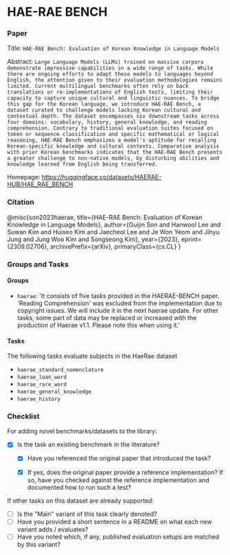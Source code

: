 # HAE-RAE BENCH

### Paper

Title: `HAE-RAE Bench: Evaluation of Korean Knowledge in Language Models`

Abstract: `Large Language Models (LLMs) trained on massive corpora demonstrate impressive capabilities in a wide range of tasks. While there are ongoing efforts to adapt these models to languages beyond English, the attention given to their evaluation methodologies remains limited. Current multilingual benchmarks often rely on back translations or re-implementations of English tests, limiting their capacity to capture unique cultural and linguistic nuances. To bridge this gap for the Korean language, we introduce HAE-RAE Bench, a dataset curated to challenge models lacking Korean cultural and contextual depth. The dataset encompasses six downstream tasks across four domains: vocabulary, history, general knowledge, and reading comprehension. Contrary to traditional evaluation suites focused on token or sequence classification and specific mathematical or logical reasoning, HAE-RAE Bench emphasizes a model's aptitude for recalling Korean-specific knowledge and cultural contexts. Comparative analysis with prior Korean benchmarks indicates that the HAE-RAE Bench presents a greater challenge to non-native models, by disturbing abilities and knowledge learned from English being transferred.`

Homepage: https://huggingface.co/datasets/HAERAE-HUB/HAE_RAE_BENCH

### Citation

@misc{son2023haerae,
      title={HAE-RAE Bench: Evaluation of Korean Knowledge in Language Models}, 
      author={Guijin Son and Hanwool Lee and Suwan Kim and Huiseo Kim and Jaecheol Lee and Je Won Yeom and Jihyu Jung and Jung Woo Kim and Songseong Kim},
      year={2023},
      eprint={2309.02706},
      archivePrefix={arXiv},
      primaryClass={cs.CL}
}

### Groups and Tasks

#### Groups

* `haerae`: 'It consists of five tasks provided in the HAERAE-BENCH paper. 'Reading Comprehension' was excluded from the implementation due to copyright issues. We will include it in the next haerae update. For other tasks, some part of data may be replaced or increased with the production of Haerae v1.1. Please note this when using it.'

#### Tasks

The following tasks evaluate subjects in the HaeRae dataset

- `haerae_standard_nomenclature`
- `haerae_loan_word`
- `haerae_rare_word`
- `haerae_general_knowledge`
- `haerae_history`

### Checklist

For adding novel benchmarks/datasets to the library:
* [x] Is the task an existing benchmark in the literature?
  * [x] Have you referenced the original paper that introduced the task?
  * [x] If yes, does the original paper provide a reference implementation? If so, have you checked against the reference implementation and documented how to run such a test?



If other tasks on this dataset are already supported:
* [ ] Is the "Main" variant of this task clearly denoted?
* [ ] Have you provided a short sentence in a README on what each new variant adds / evaluates?
* [ ] Have you noted which, if any, published evaluation setups are matched by this variant?
